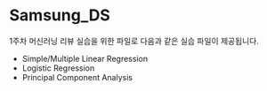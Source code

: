 # Samsung_DS

 1주차 머신러닝 리뷰 실습을 위한 파일로 다음과 같은 실습 파일이 제공됩니다.

 - Simple/Multiple Linear Regression
 - Logistic Regression
 - Principal Component Analysis
 